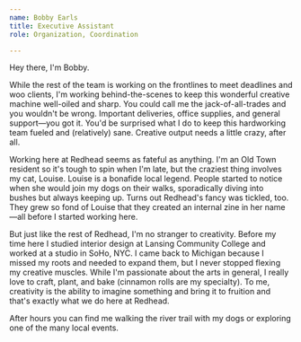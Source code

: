 ```yaml
---
name: Bobby Earls
title: Executive Assistant
role: Organization, Coordination

---
```


Hey there, I'm Bobby.

While the rest of the team is working on the frontlines to meet deadlines and
woo clients, I'm working behind-the-scenes to keep this wonderful creative
machine well-oiled and sharp. You could call me the jack-of-all-trades and you
wouldn't be wrong. Important deliveries, office supplies, and general
support—you got it. You'd be surprised what I do to keep this hardworking team
fueled and (relatively) sane. Creative output needs a little crazy, after all.

Working here at Redhead seems as fateful as anything. I'm an Old Town resident
so it's tough to spin when I'm late, but the craziest thing involves my cat,
Louise. Louise is a bonafide local legend. People started to notice when she
would join my dogs on their walks, sporadically diving into bushes but always
keeping up. Turns out Redhead's fancy was tickled, too. They grew so fond of
Louise that they created an internal zine in her name—all before I started
working here.

But just like the rest of Redhead, I'm no stranger to creativity. Before my time
here I studied interior design at Lansing Community College and worked at a
studio in SoHo, NYC. I came back to Michigan because I missed my roots and
needed to expand them, but I never stopped flexing my creative muscles. While
I'm passionate about the arts in general, I really love to craft, plant, and
bake (cinnamon rolls are my specialty). To me, creativity is the ability to
imagine something and bring it to fruition and that's exactly what we do here at
Redhead.

After hours you can find me walking the river trail with my dogs or exploring
one of the many local events.
